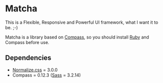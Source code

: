 # Matcha

This is a Flexible, Responsive and Powerful UI framework, what I want it to be. ;-)

Matcha is a library based on [Compass](http://compass-style.org/), so you should install [Ruby](https://www.ruby-lang.org/) and Compass before use.

## Dependencies

- [Normalize.css](http://necolas.github.io/normalize.css/) = 3.0.0
- Compass = 0.12.3 ([Sass](http://sass-lang.com/) = 3.2.14)
